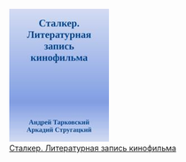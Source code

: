 ![](Сталкер.%20Литературная%20запись%20кинофильма.jpg)  
[Сталкер. Литературная запись кинофильма](Сталкер.%20Литературная%20запись%20кинофильма.md)
